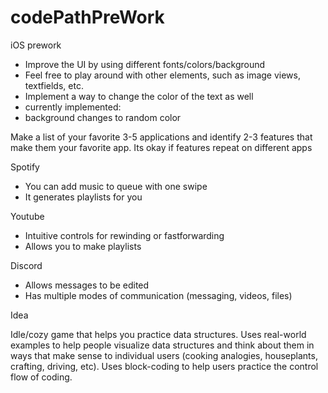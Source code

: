 # codePathPreWork
iOS prework
- Improve the UI by using different fonts/colors/background
- Feel free to play around with other elements, such as image views, textfields, etc.
- Implement a way to change the color of the text as well
- currently implemented:
- background changes to random color

Make a list of your favorite 3-5 applications and identify 2-3 features that make them your favorite app. Its okay if features repeat on different apps

Spotify
- You can add music to queue with one swipe
- It generates playlists for you

Youtube
- Intuitive controls for rewinding or fastforwarding
- Allows you to make playlists

Discord
- Allows messages to be edited
- Has multiple modes of communication (messaging, videos, files)


Idea

Idle/cozy game that helps you practice data structures. Uses real-world examples to help people visualize data structures and think about them in ways that make sense to individual users (cooking analogies, houseplants, crafting, driving, etc). Uses block-coding to help users practice the control flow of coding.
